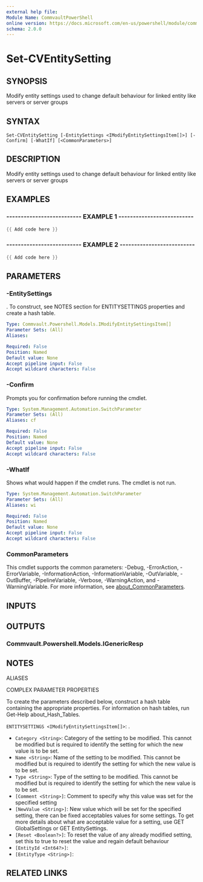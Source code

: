 ```yaml
---
external help file:
Module Name: CommvaultPowerShell
online version: https://docs.microsoft.com/en-us/powershell/module/commvaultpowershell/set-cventitysetting
schema: 2.0.0
---
```


# Set-CVEntitySetting

## SYNOPSIS
Modify entity settings used to change default behaviour for linked entity like servers or server groups

## SYNTAX

```
Set-CVEntitySetting [-EntitySettings <IModifyEntitySettingsItem[]>] [-Confirm] [-WhatIf] [<CommonParameters>]
```

## DESCRIPTION
Modify entity settings used to change default behaviour for linked entity like servers or server groups

## EXAMPLES

### -------------------------- EXAMPLE 1 --------------------------
```powershell
{{ Add code here }}
```



### -------------------------- EXAMPLE 2 --------------------------
```powershell
{{ Add code here }}
```



## PARAMETERS

### -EntitySettings
.
To construct, see NOTES section for ENTITYSETTINGS properties and create a hash table.

```yaml
Type: Commvault.Powershell.Models.IModifyEntitySettingsItem[]
Parameter Sets: (All)
Aliases:

Required: False
Position: Named
Default value: None
Accept pipeline input: False
Accept wildcard characters: False
```

### -Confirm
Prompts you for confirmation before running the cmdlet.

```yaml
Type: System.Management.Automation.SwitchParameter
Parameter Sets: (All)
Aliases: cf

Required: False
Position: Named
Default value: None
Accept pipeline input: False
Accept wildcard characters: False
```

### -WhatIf
Shows what would happen if the cmdlet runs.
The cmdlet is not run.

```yaml
Type: System.Management.Automation.SwitchParameter
Parameter Sets: (All)
Aliases: wi

Required: False
Position: Named
Default value: None
Accept pipeline input: False
Accept wildcard characters: False
```

### CommonParameters
This cmdlet supports the common parameters: -Debug, -ErrorAction, -ErrorVariable, -InformationAction, -InformationVariable, -OutVariable, -OutBuffer, -PipelineVariable, -Verbose, -WarningAction, and -WarningVariable. For more information, see [about_CommonParameters](http://go.microsoft.com/fwlink/?LinkID=113216).

## INPUTS

## OUTPUTS

### Commvault.Powershell.Models.IGenericResp

## NOTES

ALIASES

COMPLEX PARAMETER PROPERTIES

To create the parameters described below, construct a hash table containing the appropriate properties. For information on hash tables, run Get-Help about_Hash_Tables.


`ENTITYSETTINGS <IModifyEntitySettingsItem[]>`: .
  - `Category <String>`: Category of the setting to be modified. This cannot be modified but is required to identify the setting for which the new value is to be set.
  - `Name <String>`: Name of the setting to be modified. This cannot be modified but is required to identify the setting for which the new value is to be set.
  - `Type <String>`: Type of the setting to be modified. This cannot be modified but is required to identify the setting for which the new value is to be set.
  - `[Comment <String>]`: Comment to specify why this value was set for the specified setting
  - `[NewValue <String>]`: New value which will be set for the specified setting, there can be fixed acceptables values for some settings. To get more details about what are acceptable value for a setting, use GET GlobalSettings or GET EntitySettings.
  - `[Reset <Boolean?>]`: To reset the value of any already modified setting, set this to true to reset the value and regain default behaviour
  - `[EntityId <Int64?>]`: 
  - `[EntityType <String>]`: 

## RELATED LINKS

